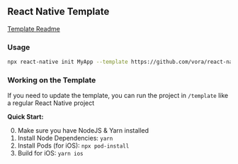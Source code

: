 ## React Native Template

[Template Readme]("./template/README.md")

### Usage

```bash
npx react-native init MyApp --template https://github.com/vora/react-native-template.git
```

### Working on the Template

If you need to update the template, you can run the project in `/template` like a regular React Native project

**Quick Start:**

0. Make sure you have NodeJS & Yarn installed
1. Install Node Dependencies: `yarn`
2. Install Pods (for iOS): `npx pod-install`
3. Build for iOS: `yarn ios`
